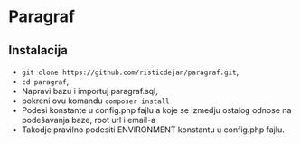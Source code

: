 # Paragraf

## Instalacija

-   `git clone https://github.com/risticdejan/paragraf.git`,
-   `cd paragraf`,
-   Napravi bazu i importuj paragraf.sql,
-   pokreni ovu komandu `composer install`
-   Podesi konstante u config.php fajlu a koje se izmedju ostalog odnose na podešavanja baze, root url i email-a
-   Takodje pravilno podesiti ENVIRONMENT konstantu u config.php fajlu.




